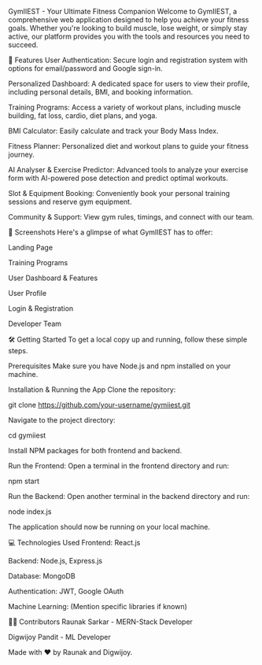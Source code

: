 GymIIEST - Your Ultimate Fitness Companion
Welcome to GymIIEST, a comprehensive web application designed to help you achieve your fitness goals. Whether you're looking to build muscle, lose weight, or simply stay active, our platform provides you with the tools and resources you need to succeed.

🚀 Features
User Authentication: Secure login and registration system with options for email/password and Google sign-in.

Personalized Dashboard: A dedicated space for users to view their profile, including personal details, BMI, and booking information.

Training Programs: Access a variety of workout plans, including muscle building, fat loss, cardio, diet plans, and yoga.

BMI Calculator: Easily calculate and track your Body Mass Index.

Fitness Planner: Personalized diet and workout plans to guide your fitness journey.

AI Analyser & Exercise Predictor: Advanced tools to analyze your exercise form with AI-powered pose detection and predict optimal workouts.

Slot & Equipment Booking: Conveniently book your personal training sessions and reserve gym equipment.

Community & Support: View gym rules, timings, and connect with our team.

📸 Screenshots
Here's a glimpse of what GymIIEST has to offer:

Landing Page

Training Programs

User Dashboard & Features

User Profile

Login & Registration

Developer Team

🛠️ Getting Started
To get a local copy up and running, follow these simple steps.

Prerequisites
Make sure you have Node.js and npm installed on your machine.

Installation & Running the App
Clone the repository:

git clone https://github.com/your-username/gymiiest.git

Navigate to the project directory:

cd gymiiest

Install NPM packages for both frontend and backend.

Run the Frontend:
Open a terminal in the frontend directory and run:

npm start

Run the Backend:
Open another terminal in the backend directory and run:

node index.js

The application should now be running on your local machine.

💻 Technologies Used
Frontend: React.js

Backend: Node.js, Express.js

Database: MongoDB

Authentication: JWT, Google OAuth

Machine Learning: (Mention specific libraries if known)

🧑‍💻 Contributors
Raunak Sarkar - MERN-Stack Developer

Digwijoy Pandit - ML Developer

Made with ❤️ by Raunak and Digwijoy.
